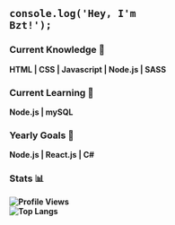 ## <code>console.log('Hey, I'm Bzt!');</code>

### Current Knowledge 📔
<b>HTML | CSS | Javascript | Node.js | SASS<b>

### Current Learning 📝
<b> Node.js | mySQL<b>

### Yearly Goals 🎯
<b> Node.js | React.js | C# <b>

### Stats 📊
![Profile Views](https://komarev.com/ghpvc/?username=vbzt&abbreviated=true&color=867FFF)
<br/>
![Top Langs](https://github-readme-stats.vercel.app/api/top-langs/?username=vbzt&layout=compact&theme=dark&hide_border=true&include_all_commits=true&count_private=true&text_color=fff&icon_color=fff&title_color=fff&bg_color=0d1117&show_icons=true")
